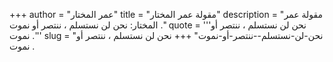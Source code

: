 +++
author = "عمر المختار"
title = "مقولة عمر المختار"
description = "مقولة عمر المختار: نحن لن نستسلم ، ننتصر أو نموت ."
quote = '''نحن لن نستسلم ، ننتصر أو نموت .'''
slug = "نحن-لن-نستسلم--ننتصر-أو-نموت"
+++
نحن لن نستسلم ، ننتصر أو نموت .

